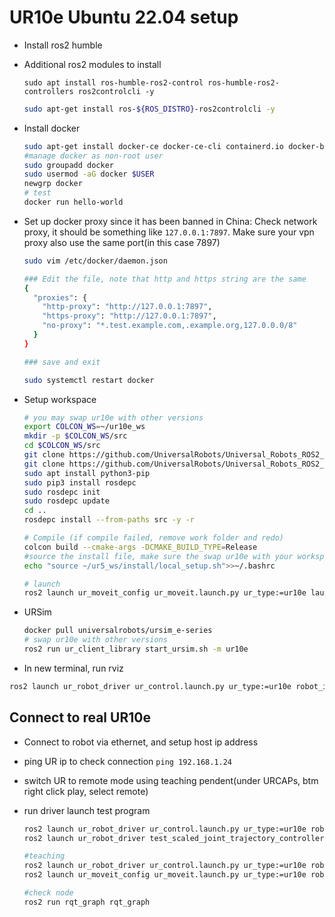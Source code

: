 # UR10e Ubuntu 22.04 setup

* Install ros2 humble
* Additional ros2 modules to install

  ```
  sudo apt install ros-humble-ros2-control ros-humble-ros2-controllers ros2controlcli -y
  ```

  ```bash
  sudo apt-get install ros-${ROS_DISTRO}-ros2controlcli -y
  ```
* Install docker

  ```bash
  sudo apt-get install docker-ce docker-ce-cli containerd.io docker-buildx-plugin docker-compose-plugin
  #manage docker as non-root user
  sudo groupadd docker
  sudo usermod -aG docker $USER
  newgrp docker
  # test
  docker run hello-world
  ```
* Set up docker proxy since it has been banned in China: Check network proxy, it should be something like `127.0.0.1:7897`. Make sure your vpn proxy also use the same port(in this case 7897)

  ```bash
  sudo vim /etc/docker/daemon.json

  ### Edit the file, note that http and https string are the same
  {
    "proxies": {
      "http-proxy": "http://127.0.0.1:7897",
      "https-proxy": "http://127.0.0.1:7897",
      "no-proxy": "*.test.example.com,.example.org,127.0.0.0/8"
    }
  }

  ### save and exit

  sudo systemctl restart docker
  ```
* Setup workspace

  ```bash
  # you may swap ur10e with other versions
  export COLCON_WS=~/ur10e_ws
  mkdir -p $COLCON_WS/src 
  cd $COLCON_WS/src
  git clone https://github.com/UniversalRobots/Universal_Robots_ROS2_Driver.git -b humble
  git clone https://github.com/UniversalRobots/Universal_Robots_ROS2_Description.git -b humble
  sudo apt install python3-pip
  sudo pip3 install rosdepc
  sudo rosdepc init 
  sudo rosdepc update
  cd ..
  rosdepc install --from-paths src -y -r

  # Compile (if compile failed, remove work folder and redo)
  colcon build --cmake-args -DCMAKE_BUILD_TYPE=Release
  #source the install file, make sure the swap ur10e with your workspace name
  echo "source ~/ur5_ws/install/local_setup.sh">>~/.bashrc

  # launch
  ros2 launch ur_moveit_config ur_moveit.launch.py ur_type:=ur10e launch_rviz:=true
  ```
* URSim

  ```bash
  docker pull universalrobots/ursim_e-series
  # swap ur10e with other versions
  ros2 run ur_client_library start_ursim.sh -m ur10e

  ```
* In new terminal, run rviz

```bash
ros2 launch ur_robot_driver ur_control.launch.py ur_type:=ur10e robot_ip:=192.168.56.101 launch_rviz:=true
```

## Connect to real UR10e

* Connect to robot via ethernet, and setup host ip address
* ping UR ip to check connection `ping 192.168.1.24`
* switch UR to remote mode using teaching pendent(under URCAPs, btm right click play, select remote)
* run driver launch test program

  ```bash
  ros2 launch ur_robot_driver ur_control.launch.py ur_type:=ur10e robot_ip:=192.168.1.24  launch_rviz:=true
  ros2 launch ur_robot_driver test_scaled_joint_trajectory_controller.launch.py

  #teaching
  ros2 launch ur_robot_driver ur_control.launch.py ur_type:=ur10e robot_ip:=192.168.1.24 launch_rviz:=false
  ros2 launch ur_moveit_config ur_moveit.launch.py ur_type:=ur10e robot_ip:=192.168.1.24 launch_rviz:=true

  #check node
  ros2 run rqt_graph rqt_graph
  ```
